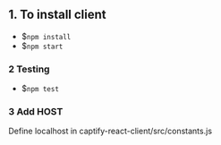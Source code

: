 ## 1. To install client

- \$`npm install`
- \$`npm start`

### 2 Testing

- \$`npm test`

### 3 Add HOST

Define localhost in captify-react-client/src/constants.js
